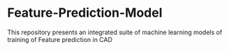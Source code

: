 # Feature-Prediction-Model
This repository presents an integrated suite of machine learning models of training of Feature prediction in CAD
